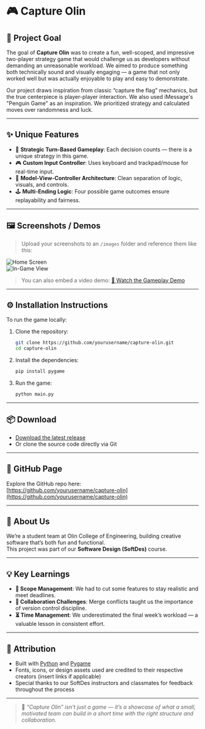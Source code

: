 # 🎮 Capture Olin

## 🎯 Project Goal

The goal of **Capture Olin** was to create a fun, well-scoped, and impressive two-player strategy game that would challenge us as developers without demanding an unreasonable workload. We aimed to produce something both technically sound and visually engaging — a game that not only worked well but was actually enjoyable to play and easy to demonstrate.

Our project draws inspiration from classic “capture the flag” mechanics, but the true centerpiece is player-player interaction. We also used iMessage's "Penguin Game" as an inspiration. We prioritized strategy and calculated moves over randomness and luck.

---

## ✨ Unique Features

- 🧠 **Strategic Turn-Based Gameplay**: Each decision counts — there is a unique strategy in this game.
- 🎮 **Custom Input Controller**: Uses keyboard and trackpad/mouse for real-time input.
- 🔁 **Model-View-Controller Architecture**: Clean separation of logic, visuals, and controls.
- 🕹️ **Multi-Ending Logic**: Four possible game outcomes ensure replayability and fairness.

---

## 🖼️ Screenshots / Demos

> Upload your screenshots to an `/images` folder and reference them like this:

![Home Screen](images/home_screen.png)  
![In-Game View](images/gameplay.png)

> You can also embed a video demo:
[🎥 Watch the Gameplay Demo](https://link-to-demo.com)

---

## ⚙️ Installation Instructions

To run the game locally:

1. Clone the repository:
   ```bash
   git clone https://github.com/yourusername/capture-olin.git
   cd capture-olin
   ```

2. Install the dependencies:
   ```bash
   pip install pygame
   ```

3. Run the game:
   ```bash
   python main.py
   ```

---

## 📦 Download

- [Download the latest release](https://github.com/yourusername/capture-olin/releases)
- Or clone the source code directly via Git

---

## 🔗 GitHub Page

Explore the GitHub repo here:  
[https://github.com/yourusername/capture-olin](https://github.com/yourusername/capture-olin)

---

## 👥 About Us

We’re a student team at Olin College of Engineering, building creative software that’s both fun and functional.  
This project was part of our **Software Design (SoftDes)** course.

---

## 💡 Key Learnings

- **🎯 Scope Management**: We had to cut some features to stay realistic and meet deadlines.
- **🔀 Collaboration Challenges**: Merge conflicts taught us the importance of version control discipline.
- **⏳ Time Management**: We underestimated the final week’s workload — a valuable lesson in consistent effort.

---

## 🙏 Attribution

- Built with [Python](https://www.python.org/) and [Pygame](https://www.pygame.org/news)
- Fonts, icons, or design assets used are credited to their respective creators (insert links if applicable)
- Special thanks to our SoftDes instructors and classmates for feedback throughout the process

---

> 🧠 _“Capture Olin” isn't just a game — it’s a showcase of what a small, motivated team can build in a short time with the right structure and collaboration._

